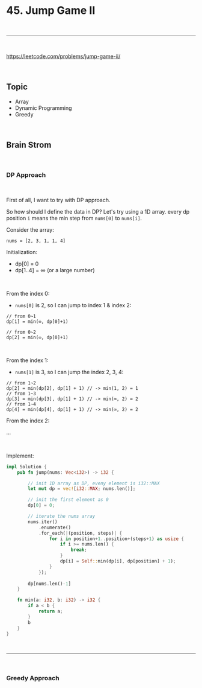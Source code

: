 # 45. Jump Game II

<br>

---

<br>

https://leetcode.com/problems/jump-game-ii/

<br>

## Topic 

* Array
* Dynamic Programming
* Greedy

<br>

## Brain Strom

<br>

### DP Approach

<br>

First of all, I want to try with DP approach.

So how should I define the data in DP? Let's try using a 1D array. every dp position `i` means the min step from `nums[0]` to `nums[i]`.

Consider the array: 

```
nums = [2, 3, 1, 1, 4]
```

Initialization:

* dp[0] = 0
* dp[1..4] = ∞ (or a large number)

<br>

From the index 0:

* `nums[0]` is 2, so I can jump to index 1 & index 2:


```
// from 0~1
dp[1] = min(∞, dp[0]+1)

// from 0~2
dp[2] = min(∞, dp[0]+1)
```

<br>

From the index 1:

* `nums[1]` is 3, so I can jump the index 2, 3, 4:

```
// from 1~2
dp[2] = min(dp[2], dp[1] + 1) // -> min(1, 2) = 1
// from 1~3
dp[3] = min(dp[3], dp[1] + 1) // -> min(∞, 2) = 2
// from 1~4
dp[4] = min(dp[4], dp[1] + 1) // -> min(∞, 2) = 2
```

From the index 2:

...

<br>

Implement:

```rust
impl Solution {
    pub fn jump(nums: Vec<i32>) -> i32 {

        // init 1D array as DP, eveny element is i32::MAX
        let mut dp = vec![i32::MAX; nums.len()];

        // init the first element as 0
        dp[0] = 0;

        // iterate the nums array
        nums.iter()
            .enumerate()
            .for_each(|(position, steps)| {
                for i in position+1..position+(steps+1) as usize {
                    if i >= nums.len() {
                        break;
                    }
                    dp[i] = Self::min(dp[i], dp[position] + 1);
                }
            });
        
        dp[nums.len()-1]
    }

    fn min(a: i32, b: i32) -> i32 {
        if a < b {
            return a;
        }
        b
    }
}
```

<br>

---

<br>


### Greedy Approach
